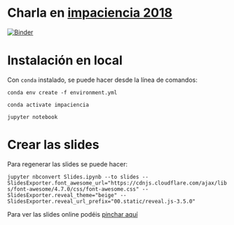 Charla en [impaciencia 2018](http://www.impaciencia.org/)
==========================

[![Binder](https://mybinder.org/badge.svg)](https://mybinder.org/v2/gh/kikocorreoso/charla_impaciencia_2018/master)

Instalación en local
====================

Con `conda` instalado, se puede hacer desde la línea de comandos:

`conda env create -f environment.yml`

`conda activate impaciencia`

`jupyter notebook`

Crear las slides
================

Para regenerar las slides se puede hacer:

`jupyter nbconvert Slides.ipynb --to slides --SlidesExporter.font_awesome_url="https://cdnjs.cloudflare.com/ajax/libs/font-awesome/4.7.0/css/font-awesome.css" --SlidesExporter.reveal_theme="beige" --SlidesExporter.reveal_url_prefix="00.static/reveal.js-3.5.0"`

Para ver las slides online podéis [pinchar aquí](https://cdn.rawgit.com/kikocorreoso/charla_impaciencia_2018/d06d92aa/Slides.slides.html)
